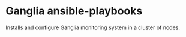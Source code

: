 Ganglia ansible-playbooks
=========================

Installs and configure Ganglia monitoring system in a cluster of nodes.

